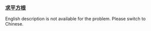 ### [求平方根](https://leetcode.com/problems/jJ0w9p)

<p>English description is not available for the problem. Please switch to Chinese.</p>
